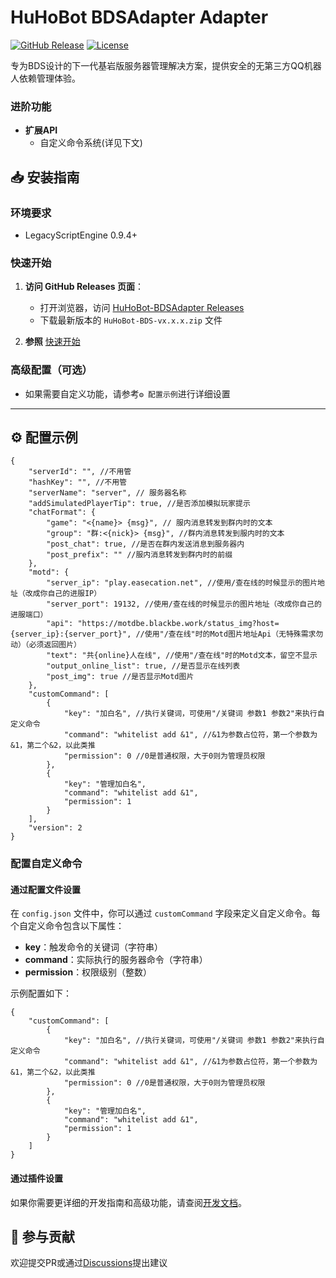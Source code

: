 # HuHoBot BDSAdapter Adapter

[![GitHub Release](https://img.shields.io/github/v/release/HuHoBot/BDSAdapter?style=for-the-badge)](https://github.com/HuHoBot/BDSAdapter/releases)
[![License](https://img.shields.io/github/license/HuHoBot/BDSAdapter?style=for-the-badge)](https://github.com/HuHoBot/BDSAdapter/blob/main/LICENSE)

专为BDS设计的下一代基岩版服务器管理解决方案，提供安全的无第三方QQ机器人依赖管理体验。

### 进阶功能

- **扩展API**
    - 自定义命令系统(详见下文)

## 📥 安装指南

### 环境要求

- LegacyScriptEngine 0.9.4+

### 快速开始

1. **访问 GitHub Releases 页面**：
	- 打开浏览器，访问 [HuHoBot-BDSAdapter Releases](https://github.com/HuHoBot/BDSAdapter/releases)
	- 下载最新版本的 `HuHoBot-BDS-vx.x.x.zip` 文件

2. **参照** [快速开始](../QuickStart/index.md)

### 高级配置（可选）

- 如果需要自定义功能，请参考`⚙️ 配置示例`进行详细设置

---

## ⚙️ 配置示例

```json5
{
	"serverId": "", //不用管
	"hashKey": "", //不用管
	"serverName": "server", // 服务器名称
	"addSimulatedPlayerTip": true, //是否添加模拟玩家提示
	"chatFormat": {
		"game": "<{name}> {msg}", // 服内消息转发到群内时的文本
		"group": "群:<{nick}> {msg}", //群内消息转发到服内时的文本
		"post_chat": true, //是否在群内发送消息到服务器内
		"post_prefix": "" //服内消息转发到群内时的前缀
	},
	"motd": {
		"server_ip": "play.easecation.net", //使用/查在线的时候显示的图片地址（改成你自己的进服IP）
		"server_port": 19132, //使用/查在线的时候显示的图片地址（改成你自己的进服端口）
		"api": "https://motdbe.blackbe.work/status_img?host={server_ip}:{server_port}", //使用"/查在线"时的Motd图片地址Api（无特殊需求勿动）（必须返回图片）
		"text": "共{online}人在线", //使用"/查在线"时的Motd文本，留空不显示
		"output_online_list": true, //是否显示在线列表
		"post_img": true //是否显示Motd图片
	},
	"customCommand": [
		{
			"key": "加白名", //执行关键词，可使用"/关键词 参数1 参数2"来执行自定义命令
			"command": "whitelist add &1", //&1为参数占位符，第一个参数为&1，第二个&2，以此类推
			"permission": 0 //0是普通权限，大于0则为管理员权限
		},
		{
			"key": "管理加白名",
			"command": "whitelist add &1",
			"permission": 1
		}
	],
	"version": 2
}

```

### 配置自定义命令

#### 通过配置文件设置

在 `config.json` 文件中，你可以通过 `customCommand` 字段来定义自定义命令。每个自定义命令包含以下属性：

- **key**：触发命令的关键词（字符串）
- **command**：实际执行的服务器命令（字符串）
- **permission**：权限级别（整数）

示例配置如下：

```json5
{
    "customCommand": [
		{
			"key": "加白名", //执行关键词，可使用"/关键词 参数1 参数2"来执行自定义命令
			"command": "whitelist add &1", //&1为参数占位符，第一个参数为&1，第二个&2，以此类推
			"permission": 0 //0是普通权限，大于0则为管理员权限
		},
		{
			"key": "管理加白名",
			"command": "whitelist add &1",
			"permission": 1
		}
	]
}
```

#### 通过插件设置

如果你需要更详细的开发指南和高级功能，请查阅[开发文档](../Develop/LSE.md)。

## 🤝 参与贡献

欢迎提交PR或通过[Discussions](https://github.com/HuHoBot/BDSAdapter/discussions)提出建议

